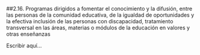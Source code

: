 ##2.16. Programas dirigidos a fomentar el conocimiento y la difusión, entre las personas de la comunidad educativa, de la igualdad de oportunidades y la efectiva inclusión de las personas con discapacidad, tratamiento transversal en las áreas, materias o módulos de la educación en valores y otras enseñanzas

Escribir aquí...
